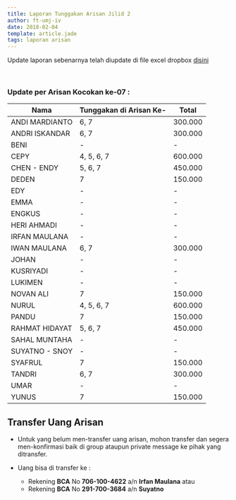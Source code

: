 ```yaml
---
title: Laporan Tunggakan Arisan Jilid 2
author: ft-umj-iv
date: 2018-02-04
template: article.jade
tags: laporan arisan
---
```


Update laporan sebenarnya telah diupdate di file excel dropbox [disini](https://www.dropbox.com/s/lqrvit24hfh3fot/Arisan%20UMJ%20TechInfo4%20Jilid%2002.xlsx?dl=0)

<br/>
<span class="more"></span>

### Update per Arisan Kocokan ke-07 :

|Nama									| Tunggakan di Arisan Ke- 	| Total 			|
| -------------------	| ------------------------- | ----------- |
| ANDI MARDIANTO 			| 6, 7							        | 300.000  		|
| ANDRI ISKANDAR 			| 6, 7							        | 300.000  		|
| BENI 						    | -			  		              | -  		|
| CEPY 						    | 4, 5, 6, 7	  		        | 600.000 		|
| CHEN - ENDY 				| 5, 6, 7	  		            | 450.000 		|
| DEDEN 					    | 7			  		              | 150.000  		|
| EDY 						    | -			  		              | -				 		|
| EMMA 						    | -							            | -       		|
| ENGKUS 					    | -			  		              | -				 		|
| HERI AHMADI 				| -							            | -       		|
| IRFAN MAULANA 			| -			  		              | -				 		|
| IWAN MAULANA 				| 6, 7							        | 300.000  		|
| JOHAN 					    | -			  		              | -				 		|
| KUSRIYADI 				  | -			  		              | -				 		|
| LUKIMEN 					  | -			  		              | -				 		|
| NOVAN ALI 				  | 7			  		              | 150.000  		|
| NURUL				 		    | 4, 5, 6, 7 		            | 600.000 		|
| PANDU 					    | 7			  		              | 150.000  		|
| RAHMAT HIDAYAT 			| 5, 6, 7  		              | 450.000 		|
| SAHAL MUNTAHA 			| -			  		              | -				 		|
| SUYATNO - SNOY 			| -							            | -			  		|
| SYAFRUL 					  | 7			  		              | 150.000  		|
| TANDRI 					    | 6, 7							        | 300.000  		|
| UMAR 						    | -			  		              | -				 		|
| YUNUS 					    | 7			  		              | 150.000  		|

## Transfer Uang Arisan

+ Untuk yang belum men-transfer uang arisan, mohon transfer dan segera men-konfirmasi baik di group ataupun private message ke pihak yang ditransfer.

+ Uang bisa di transfer ke :
	- Rekening <b>BCA</b> No <b>706-100-4622</b> a/n <b>Irfan Maulana</b> atau
	- Rekening <b>BCA</b> No <b>291-700-3684</b> a/n <b>Suyatno</b>
